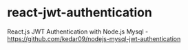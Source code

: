 # react-jwt-authentication
React.js JWT Authentication with Node.js Mysql - https://github.com/kedar09/nodejs-mysql-jwt-authentication
 

